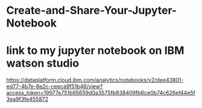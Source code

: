 # Create-and-Share-Your-Jupyter-Notebook
# link to my jupyter notebook on IBM watson studio
https://dataplatform.cloud.ibm.com/analytics/notebooks/v2/dee43801-ed77-4b7e-8e2c-ceeca9f51b46/view?access_token=19977e751b95659d0a3575fb838409fb6ce0b74c626ef44e5f3ea9f3fe455872
